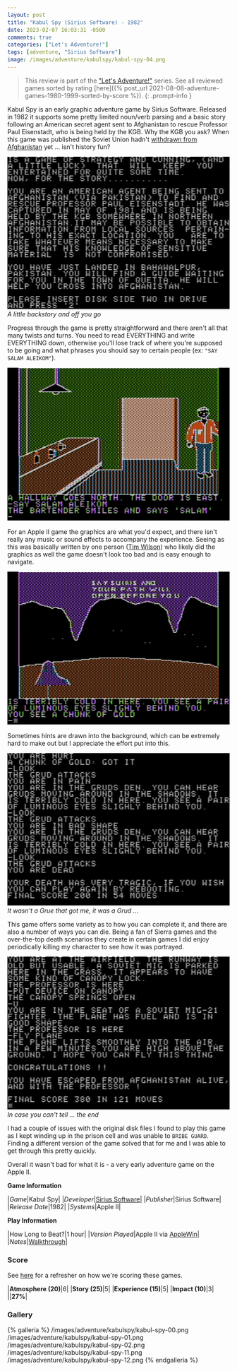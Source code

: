 ```yaml
---
layout: post
title: "Kabul Spy (Sirius Software) - 1982"
date: 2023-02-07 16:03:31 -0500
comments: true
categories: ["Let's Adventure!"]
tags: [adventure, "Sirius Software"]
image: /images/adventure/kabulspy/kabul-spy-04.png
---
```

> This review is part of the ["Let's Adventure!"](https://www.alexbevi.com/categories/let-s-adventure/) series. See all reviewed games sorted by rating [here]({% post_url 2021-08-08-adventure-games-1980-1999-sorted-by-score %}).
{: .prompt-info }

Kabul Spy is an early graphic adventure game by Sirius Software. Released in 1982 it supports some pretty limited noun/verb parsing and a basic story following an American secret agent sent to Afghanistan to rescue Professor Paul Eisenstadt, who is being held by the KGB. Why the KGB you ask? When this game was published the Soviet Union hadn't [withdrawn from Afghanistan](https://en.wikipedia.org/wiki/Soviet_withdrawal_from_Afghanistan) yet ... isn't history fun?

![](/images/adventure/kabulspy/kabul-spy-05.png)
_A little backstory and off you go_

Progress through the game is pretty straightforward and there aren't all that many twists and turns. You need to read EVERYTHING and write EVERYTHING down, otherwise you'll lose track of where you're supposed to be going and what phrases you should say to certain people (ex: `"SAY SALAM ALEIKOM"`).

![](/images/adventure/kabulspy/kabul-spy-10.png)

For an Apple II game the graphics are what you'd expect, and there isn't really any music or sound effects to accompany the experience. Seeing as this was basically written by one person ([Tim Wilson](https://www.mobygames.com/developer/sheet/view/developerId,227522/)) who likely did the graphics as well the game doesn't look too bad and is easy enough to navigate.

![](/images/adventure/kabulspy/kabul-spy-13.png)

Sometimes hints are drawn into the background, which can be extremely hard to make out but I appreciate the effort put into this.

![](/images/adventure/kabulspy/kabul-spy-14.png)
_It wasn't a Grue that got me, it was a Grud ..._

This game offers some variety as to how you can complete it, and there are also a number of ways you can die. Being a fan of Sierra games and the over-the-top death scenarios they create in certain games I did enjoy periodically killing my character to see how it was portrayed.

![](/images/adventure/kabulspy/kabul-spy-03.png)
_In case you can't tell ... the end_

I had a couple of issues with the original disk files I found to play this game as I kept winding up in the prison cell and was unable to `BRIBE GUARD`. Finding a different version of the game solved that for me and I was able to get through this pretty quickly.

Overall it wasn't bad for what it is - a very early adventure game on the Apple II.

**Game Information**

|*Game*|Kabul Spy|
|*Developer*|[Sirius Software](https://en.wikipedia.org/wiki/Sirius_Software)|
|*Publisher*|Sirius Software|
|*Release Date*|1982|
|*Systems*|Apple II|

**Play Information**

|How Long to Beat?|1 hour|
|*Version Played*|Apple II via [AppleWin](https://github.com/AppleWin/AppleWin)|
|*Notes*|[Walkthrough](https://www.giantbomb.com/kabul-spy/3030-51336/guide/)|

### Score

See [here](https://www.alexbevi.com/blog/2021/07/28/adventure-games-1980-1999/#scoring) for a refresher on how we're scoring these games.

|**Atmosphere (20)**|6|
|**Story (25)**|5|
|**Experience (15)**|5|
|**Impact (10)**|3|
||**27%**|

### Gallery

{% galleria %}
/images/adventure/kabulspy/kabul-spy-00.png
/images/adventure/kabulspy/kabul-spy-01.png
/images/adventure/kabulspy/kabul-spy-02.png
/images/adventure/kabulspy/kabul-spy-11.png
/images/adventure/kabulspy/kabul-spy-12.png
{% endgalleria %}